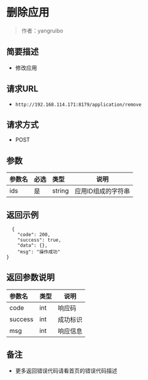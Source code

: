 # 删除应用

> 作者：yangruibo

## 简要描述

- 修改应用

## 请求URL
- ` http://192.168.114.171:8179/application/remove `
  
## 请求方式
- POST 

## 参数

|参数名|必选|类型|说明|
|:----    |:---|:----- |-----   |
|ids |是  |string |应用ID组成的字符串   |

## 返回示例 

``` 
  {
    "code": 200,
    "success": true,
    "data": {},
    "msg": "操作成功"
}
```

## 返回参数说明


|参数名|类型|说明|
|:-----  |:-----|-----|
|code |int   |响应码  |
|success |int   |成功标识  |
|msg |int   |响应信息  |

## 备注

- 更多返回错误代码请看首页的错误代码描述